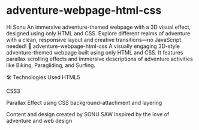# adventure-webpage-html-css
Hi Sonu
An immersive adventure-themed webpage with a 3D visual effect, designed using only HTML and CSS. Explore different realms of adventure with a clean, responsive layout and creative transitions—no JavaScript needed!
🌄 adventure-webpage-html-css
A visually engaging 3D-style adventure-themed webpage built using only HTML and CSS. It features parallax scrolling effects and immersive descriptions of adventure activities like Biking, Paragliding, and Surfing.

🛠️ Technologies Used
HTML5

CSS3

Parallax Effect using CSS background-attachment and layering

Content and design created by SONU SAW
Inspired by the love of adventure and web design
